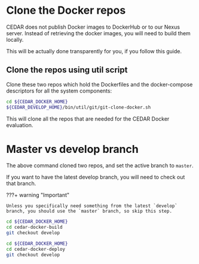 # Clone the Docker repos

CEDAR does not publish Docker images to DockerHub or to our Nexus server.
Instead of retrieving the docker images, you will need to build them locally.

This will be actually done transparently for you, if you follow this guide.

## Clone the repos using util script

Clone these two repos which hold the Dockerfiles and the docker-compose descriptors for all the system components:
 
```sh
cd ${CEDAR_DOCKER_HOME}
${CEDAR_DEVELOP_HOME}/bin/util/git/git-clone-docker.sh
```

This will clone all the repos that are needed for the CEDAR Docker evaluation.

# Master vs develop branch

The above command cloned two repos, and set the active branch to `master`.

If you want to have the latest develop branch, you will need to check out that branch.

???+ warning "Important"

    Unless you specifically need something from the latest `develop` branch, you should use the `master` branch, so skip this step.
    
```sh
cd ${CEDAR_DOCKER_HOME}
cd cedar-docker-build
git checkout develop

cd ${CEDAR_DOCKER_HOME}
cd cedar-docker-deploy
git checkout develop
```
